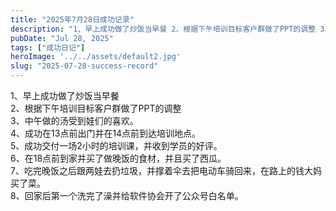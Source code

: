```yaml
---
title: "2025年7月28日成功记录"
description: "1、早上成功做了炒饭当早餐 2、根据下午培训目标客户群做了PPT的调整 3、中午做的汤受到娃们的喜欢。 4、成 [&hellip;]"
pubDate: "Jul 28, 2025"
tags: ["成功日记"]
heroImage: '../../assets/default2.jpg'
slug: "2025-07-28-success-record"
---
```


1、早上成功做了炒饭当早餐  
2、根据下午培训目标客户群做了PPT的调整  
3、中午做的汤受到娃们的喜欢。  
4、成功在13点前出门并在14点前到达培训地点。  
5、成功交付一场2小时的培训课，并收到学员的好评。  
6、在18点前到家并买了做晚饭的食材，并且买了西瓜。  
7、吃完晚饭之后跟两娃去扔垃圾，并撑着伞去把电动车骑回来，在路上的钱大妈买了菜。  
8、回家后第一个洗完了澡并给软件协会开了公众号白名单。